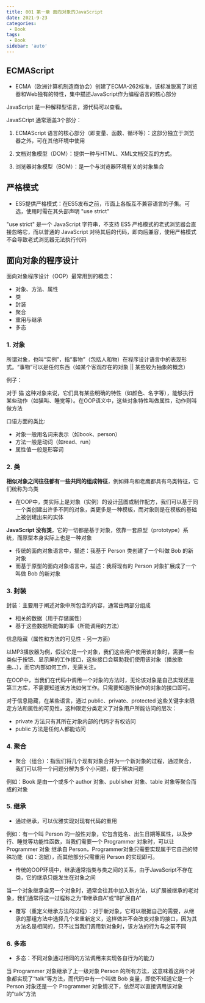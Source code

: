 ```yaml
---
title: 001 第一章 面向对象的JavaScript
date: 2021-9-23
categories: 
 - Book
tags:
 - Book
sidebar: 'auto'
---
```


## ECMAScript

- ECMA（欧洲计算机制造商协会）创建了ECMA-262标准，该标准脱离了浏览器和Web独有的特性，集中描述JavaScript作为编程语言的核心部分

JavaScript 是一种解释型语言，源代码可以查看。

JavaSCript 通常涵盖3个部分：

1. ECMAScript 语言的核心部分（即变量、函数、循环等）：这部分独立于浏览器之外，可在其他环境中使用

2. 文档对象模型（DOM）：提供一种与HTML、XML文档交互的方式。

3. 浏览器对象模型（BOM）：是一个与浏览器环境有关的对象集合

## 严格模式

- ES5提供严格模式：在ES5发布之前，市面上各版互不兼容语言的子集。可选，使用时需在其头部声明 "use strict"

"use strict" 是一个 JavaScript 字符串，不支持 ES5 严格模式的老式浏览器会直接忽略它，而以普通的 JavaScript 对待其后的代码，即向后兼容，使用严格模式不会导致老式浏览器无法执行代码

## 面向对象的程序设计

面向对象程序设计（OOP）最常用到的概念：

- 对象、方法、属性
- 类
- 封装
- 聚合
- 重用与继承
- 多态

### **1. 对象**

所谓对象，也叫“实例”，指“事物”（包括人和物）在程序设计语言中的表现形式。“事物”可以是任何东西（如某个客观存在的对象 || 某些较为抽象的概念）

例子：

对于 猫 这种对象来说，它们具有某些明确的特性（如颜色、名字等），能够执行某些动作（如猫叫、睡觉等）。在OOP语义中，这些对象特性叫做属性，动作则叫做方法

口语方面的类比:

- 对象一般用名词来表示（如book、person）
- 方法一般是动词（如read、run）
- 属性值一般是形容词

### **2. 类**

**相似对象之间往往都有一些共同的组成特征**，例如蜂鸟和老鹰都具有鸟类特征，它们统称为鸟类

- 在OOP中，类实际上是对象（实例）的设计蓝图或制作配方，我们可以基于同一个类创建出许多不同的对象，类更多是一种模板，而对象则是在模板的基础上被创建出来的实体

**JavaScript 没有类**，它的一切都是基于对象，依靠一套原型（prototype）系统，而原型本身实际上也是一种对象

- 传统的面向对象语言中，描述：我基于 Person 类创建了一个叫做 Bob 的新对象
- 而基于原型的面向对象语言中，描述：我将现有的 Person 对象扩展成了一个叫做 Bob 的新对象

### **3. 封装**

封装：主要用于阐述对象中所包含的内容，通常由两部分组成

- 相关的数据（用于存储属性）
- 基于这些数据所能做的事（所能调用的方法）

信息隐藏（属性和方法的可见性 - 另一方面）

以MP3播放器为例，假设它是一个对象，我们这些用户使用该对象时，需要一些类似于按钮、显示屏的工作接口，这些接口会帮助我们使用该对象（播放歌曲...），而它内部如何工作，无需关注。

在OOP中，当我们在代码中调用一个对象的方法时，无论该对象是自己实现还是第三方库，不需要知道该方法如何工作。只需要知道所操作的对象的接口即可。

对于信息隐藏，在某些语言，通过 public、private、protected 这些关键字来限定方法和属性的可见性，这种限定分类定义了对象用户所能访问的层次：

- private 方法只有其所在对象内部的代码才有权访问
- public 方法是任何人都能访问

### **4. 聚合**

- 聚合（组合）：指我们将几个现有对象合并为一个新对象的过程，通过聚合，我们可以将一个问题分解为多个小问题，便于解决问题

例如：Book 是由一个或多个 author 对象、publisher 对象、table 对象等聚合而成的对象

### **5. 继承**

- 通过继承，可以优雅实现对现有代码的重用

例如：有一个叫 Person 的一般性对象，它包含姓名、出生日期等属性，以及步行、睡觉等功能性函数，当我们需要一个 Programmer 对象时，可以让 Programmer 对象 继承自 Person，Programmer对象只需要实现属于它自己的特殊功能（如：泡妞），而其他部分只需重用 Person 的实现即可。

- 传统的OOP环境中，继承通常指类与类之间的关系，由于JavaScript不存在类，它的继承只能发生在对象之间

当一个对象继承自另一个对象时，通常会往其中加入新方法，以扩展被继承的老对象，我们通常将这一过程称之为“B继承自A”或“B扩展自A”

- 覆写（重定义继承方法的过程）：对于新对象，它可以根据自己的需要，从继承的那组方法中选择几个来重新定义，这样做并不会改变对象的接口，因为其方法名是相同的，只不过当我们调用新对象时，该方法的行为与之前不同

### **6. 多态**

- 多态：不同对象通过相同的方法调用来实现各自行为的能力

当 Programmer 对象继承了上一级对象 Person 的所有方法，这意味着这两个对象都实现了“talk”等方法，而代码中有一个叫做 Bob 变量，即使不知道它是一个 Person 对象还是一个 Programmer 对象情况下，依然可以直接调用该对象的“talk”方法

<img :src="$withBase('/book/book-js-oop/001/1.png')"></img>
<img :src="$withBase('/book/book-js-oop/001/2.png')"></img>
